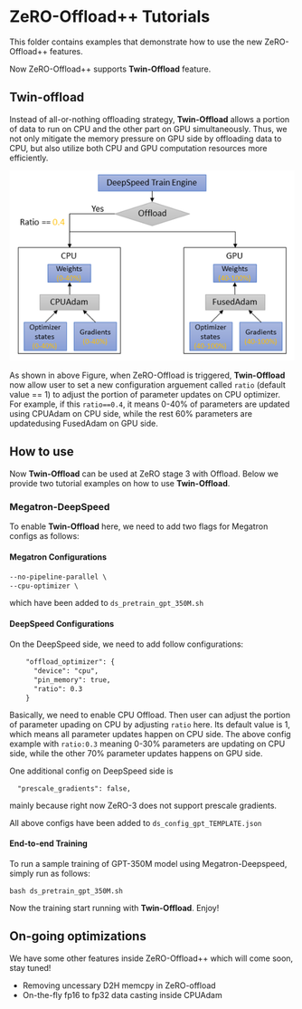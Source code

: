 # ZeRO-Offload++ Tutorials

This folder contains examples that demonstrate how to use the new ZeRO-Offload++ features. 

Now ZeRO-Offload++ supports **Twin-Offload** feature.

## Twin-offload

Instead of all-or-nothing offloading strategy, **Twin-Offload** allows a portion of data to run on CPU and the other part on GPU simultaneously. Thus, we not only mitigate the memory pressure on GPU side by offloading data to CPU, but also utilize both CPU and GPU computation resources more efficiently. 

![twin-offload-img](./twin-offload.png)

As shown in above Figure, when ZeRO-Offload is triggered, **Twin-Offload** now allow user to set a new configuration arguement called `ratio` (default value == 1) to adjust the portion of parameter updates on CPU optimizer. For example, if this `ratio==0.4`, it means 0-40% of parameters are updated using CPUAdam on CPU side, while the rest 60% parameters are updatedusing FusedAdam on GPU side.

## How to use

Now **Twin-Offload** can be used at ZeRO stage 3 with Offload. Below we provide two tutorial examples on how to use **Twin-Offload**.

### Megatron-DeepSpeed

To enable **Twin-Offload** here, we need to add two flags for Megatron configs as follows: 

#### Megatron Configurations
```
--no-pipeline-parallel \
--cpu-optimizer \
```
which have been added to `ds_pretrain_gpt_350M.sh`

#### DeepSpeed Configurations
On the DeepSpeed side, we need to add follow configurations:

```
    "offload_optimizer": {
      "device": "cpu",
      "pin_memory": true,
      "ratio": 0.3
    }
```

Basically, we need to enable CPU Offload. Then user can adjust the portion of parameter upading on CPU by adjusting `ratio` here. Its default value is 1, which means all parameter updates happen on CPU side. The above config example with `ratio:0.3` meaning 0-30% parameters are updating on CPU side, while the other 70% parameter updates happens on GPU side.

One additional config on DeepSpeed side is 

```
  "prescale_gradients": false,
```
mainly because right now ZeRO-3 does not support prescale gradients.

All above configs have been added to `ds_config_gpt_TEMPLATE.json`

#### End-to-end Training

To run a sample training of GPT-350M model using Megatron-Deepspeed, simply run as follows:

```
bash ds_pretrain_gpt_350M.sh
```

Now the training start running with **Twin-Offload**. Enjoy!

## On-going optimizations

We have some other features inside ZeRO-Offload++ which will come soon, stay tuned!

* Removing uncessary D2H memcpy in ZeRO-offload
* On-the-fly fp16 to fp32 data casting inside CPUAdam
